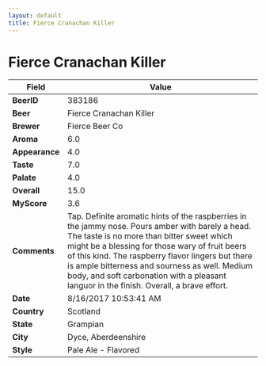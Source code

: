 ```yaml
---
layout: default
title: Fierce Cranachan Killer
---
```


# Fierce Cranachan Killer

| Field         | Value     |
|---------------|-----------|
| **BeerID** | 383186 |
| **Beer** | Fierce Cranachan Killer |
| **Brewer** | Fierce Beer Co |
| **Aroma** | 6.0 |
| **Appearance** | 4.0 |
| **Taste** | 7.0 |
| **Palate** | 4.0 |
| **Overall** | 15.0 |
| **MyScore** | 3.6 |
| **Comments** | Tap. Definite aromatic hints of the raspberries in the jammy nose. Pours amber with barely a head. The taste is no more than bitter sweet which might be a blessing for those wary of fruit beers of this kind. The raspberry flavor lingers but there is ample bitterness and sourness as well. Medium body, and soft carbonation with a pleasant languor in the finish. Overall, a brave effort. |
| **Date** | 8/16/2017 10:53:41 AM |
| **Country** | Scotland |
| **State** | Grampian |
| **City** | Dyce, Aberdeenshire |
| **Style** | Pale Ale - Flavored |
